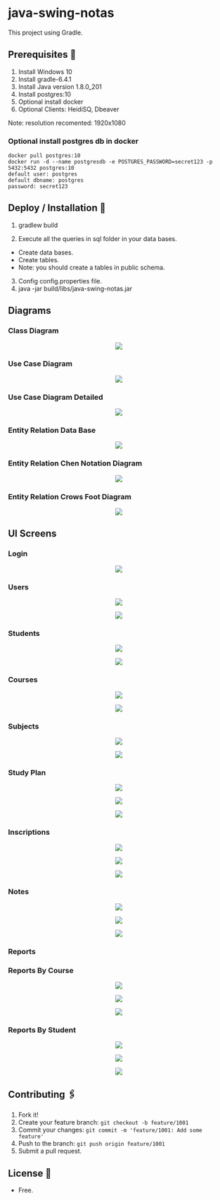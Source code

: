# java-swing-notas

This project using Gradle.

## Prerequisites 🔨

1. Install Windows 10
2. Install gradle-6.4.1
3. Install Java version 1.8.0_201
4. Install postgres:10
5. Optional install docker
6. Optional Clients: HeidiSQ, Dbeaver

Note: resolution recomented: 1920x1080

### Optional install postgres db in docker

```
docker pull postgres:10
docker run -d --name postgresdb -e POSTGRES_PASSWORD=secret123 -p 5432:5432 postgres:10
default user: postgres
default dbname: postgres
password: secret123
```

## Deploy / Installation 🔧

1. gradlew build

2. Execute all the queries in sql folder in your data bases.

- Create data bases.
- Create tables.
- Note: you should create a tables in public schema.

3. Config config.properties file.
4. java -jar build/libs/java-swing-notas.jar

## Diagrams

### Class Diagram

<p align="center">
  <img src="documentation/class-diagram.jpg">
</p>

### Use Case Diagram

<p align="center">
  <img src="documentation/use-case-diagram.jpg">
</p>

### Use Case Diagram Detailed

<p align="center">
  <img src="documentation/use-case-diagram-detailed.jpg">
</p>

### Entity Relation Data Base

<p align="center">
  <img src="documentation/diagram-database-dbeaver.jpg">
</p>

### Entity Relation Chen Notation Diagram

<p align="center">
  <img src="documentation/entity-relation-notation-chen.jpg">
</p>

### Entity Relation Crows Foot Diagram

<p align="center">
  <img src="documentation/entity-relation-crows-foot.jpg">
</p>

## UI Screens

### Login

<p align="center">
  <img src="documentation/ui-login.jpg">
</p>

### Users

<p align="center">
  <img src="documentation/ui-users-modal.jpg">
</p>

<p align="center">
  <img src="documentation/ui-users-table.jpg">
</p>

### Students

<p align="center">
  <img src="documentation/ui-students-modal.jpg">
</p>

<p align="center">
  <img src="documentation/ui-students-table.jpg">
</p>

### Courses

<p align="center">
  <img src="documentation/ui-courses-modal.jpg">
</p>

<p align="center">
  <img src="documentation/ui-courses-table.jpg">
</p>

### Subjects

<p align="center">
  <img src="documentation/ui-subjects-modal.jpg">
</p>

<p align="center">
  <img src="documentation/ui-subjects-table.jpg">
</p>

### Study Plan

<p align="center">
  <img src="documentation/ui-plan-registrar-curso-modal.jpg">
</p>

<p align="center">
  <img src="documentation/ui-plan-registrar-materia.jpg">
</p>

<p align="center">
  <img src="documentation/ui-plan-mostrar-materia.jpg">
</p>

### Inscriptions

<p align="center">
  <img src="documentation/ui-inscripciones-registrar-curso.jpg">
</p>

<p align="center">
  <img src="documentation/ui-inscripciones-registrar-estudiante.jpg">
</p>

<p align="center">
  <img src="documentation/ui-inscripciones-mostrar-estudiante.jpg">
</p>

### Notes

<p align="center">
  <img src="documentation/ui-notas-registrar-mostrar-curso.jpg">
</p>

<p align="center">
  <img src="documentation/ui-notas-registrar-mostrar-estudiante.jpg">
</p>

<p align="center">
  <img src="documentation/ui-notas-registrar-mostrar-materia.jpg">
</p>

### Reports

### Reports By Course

<p align="center">
  <img src="documentation/ui-reporte-notas-curso-curso.jpg">
</p>

<p align="center">
  <img src="documentation/ui-reporte-notas-curso-estudiante.jpg">
</p>

<p align="center">
  <img src="documentation/ui-reporte-notas-curso-materia.jpg">
</p>

### Reports By Student

<p align="center">
  <img src="documentation/ui-reporte-notas-estudiante-estudiante.jpg">
</p>

<p align="center">
  <img src="documentation/ui-reporte-notas-estudiante-curso.jpg">
</p>

<p align="center">
  <img src="documentation/ui-reporte-notas-estudiante-materia.jpg">
</p>

## Contributing 🖇️

1. Fork it!
2. Create your feature branch: `git checkout -b feature/1001`
3. Commit your changes: `git commit -m 'feature/1001: Add some feature'`
4. Push to the branch: `git push origin feature/1001`
5. Submit a pull request.

## License 📄

- Free.
